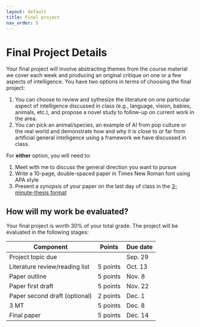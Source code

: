 ```yaml
---
layout: default
title: Final project
nav_order: 5
---
```


# Final Project Details

Your final project will involve abstracting themes from the course material we cover each week and producing an original critique on one or a few aspects of intelligence. You have two options in terms of choosing the final project:

1. You can choose to review and sythesize the literature on one particular aspect of intelligence discussed in class (e.g., language, vision, babies, animals, etc.), and propose a novel study to follow-up on current work in the area.
2. You can pick an animal/species, an example of AI from pop culture or the real world and demonstrate how and why it is close to or far from artificial general intelligence using a framework we have discussed in class. 

For **either** option, you will need to:

1. Meet with me to discuss the general direction you want to pursue
2. Write a 10-page, double-spaced paper in Times New Roman font using APA style
3. Present a synopsis of your paper on the last day of class in the <a href="https://threeminutethesis.uq.edu.au/" target="_blank">3-minute-thesis format</a>

## How will my work be evaluated?

Your final project is worth 30% of your total grade. The project will be evaluated in the following stages:

<table>
        <tr><th>Component</th><th>Points</th><th>Due date</th>
    <tbody>
    <tr><td> Project topic due </td><td></td><td> Sep. 29</td>
    <tr><td> Literature review/reading list </td><td>5 points</td><td> Oct. 13</td>
    <tr><td> Paper outline </td><td>5 points</td><td>Nov. 8</td>
    <tr><td> Paper first draft </td><td>5 points</td><td>Nov. 22</td>
    <tr><td> Paper second draft (optional) </td><td>2 points</td><td>Dec. 1</td>
    <tr><td> 3 MT </td><td>5 points</td><td>Dec. 8</td>
    <tr><td> Final paper </td><td>5 points</td><td>Dec. 14</td>

